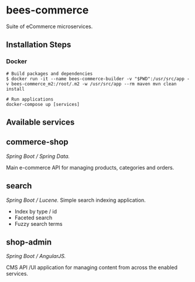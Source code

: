 # bees-commerce

Suite of eCommerce microservices.

## Installation Steps

### Docker
```
# Build packages and dependencies
$ docker run -it --name bees-commerce-builder -v "$PWD":/usr/src/app -v bees-commerce_m2:/root/.m2 -w /usr/src/app --rm maven mvn clean install

# Run applications
docker-compose up [services]

```

## Available services
 
## commerce-shop

*Spring Boot / Spring Data.*

 Main e-commerce API for managing products, categories and orders.
 
## search
*Spring Boot / Lucene.*
Simple search indexing application.
 

* Index by type / id
* Faceted search
* Fuzzy search terms

## shop-admin
*Spring Boot / AngularJS.*

CMS API  /UI application for managing content from across the enabled services.
